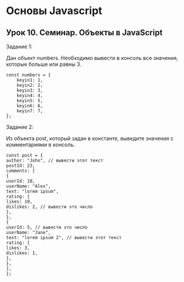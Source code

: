 # Основы Javascript
## Урок 10. Семинар. Объекты в JavaScript

Задание 1:

Дан объект numbers. Необходимо вывести в консоль все значения,
которые больше или равны 3.

```
const numbers = {
    keyin1: 1,
    keyin2: 2,
    keyin3: 3,
    keyin4: 4,
    keyin5: 5,
    keyin6: 6,
    keyin7: 7,
};
```

Задание 2:

Из объекта post, который задан в константе, выведите значения с
комментариями в консоль.

```
const post = {
author: "John", // вывести этот текст
postId: 23,
comments: [
{
userId: 10,
userName: "Alex",
text: "lorem ipsum",
rating: {
likes: 10,
dislikes: 2, // вывести это число
},
},
{
userId: 5, // вывести это число
userName: "Jane",
text: "lorem ipsum 2", // вывести этот текст
rating: {
likes: 3,
dislikes: 1,
},
},
],
};
```
